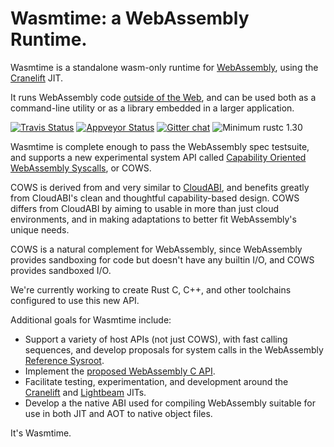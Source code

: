 # Wasmtime: a WebAssembly Runtime.

Wasmtime is a standalone wasm-only runtime for [WebAssembly], using the [Cranelift] JIT.

It runs WebAssembly code [outside of the Web], and can be used both as a command-line
utility or as a library embedded in a larger application.

[WebAssembly]: https://webassembly.org/
[Cranelift]: https://github.com/CraneStation/cranelift
[outside of the Web]: https://webassembly.org/docs/non-web/

[![Travis Status](https://travis-ci.org/CraneStation/wasmtime.svg?branch=master)](https://travis-ci.org/CraneStation/wasmtime)
[![Appveyor Status](https://ci.appveyor.com/api/projects/status/vxvpt2plriy5s0mc?svg=true)](https://ci.appveyor.com/project/CraneStation/cranelift)
[![Gitter chat](https://badges.gitter.im/CraneStation/CraneStation.svg)](https://gitter.im/CraneStation/Lobby)
![Minimum rustc 1.30](https://img.shields.io/badge/rustc-1.30+-green.svg)

Wasmtime is complete enough to pass the WebAssembly spec testsuite, and supports
a new experimental system API called [Capability Oriented WebAssembly Syscalls],
or COWS.

COWS is derived from and very similar to [CloudABI], and benefits greatly from
CloudABI's clean and thoughtful capability-based design. COWS differs from
CloudABI by aiming to usable in more than just cloud environments, and in making
adaptations to better fit WebAssembly's unique needs.

COWS is a natural complement for WebAssembly, since WebAssembly provides
sandboxing for code but doesn't have any builtin I/O, and COWS provides
sandboxed I/O.

We're currently working to create Rust C, C++, and other toolchains configured to
use this new API.

[CloudABI]: https://cloudabi.org/
[Capability Oriented WebAssembly Syscalls]: COWS.md

Additional goals for Wasmtime include:
 - Support a variety of host APIs (not just COWS), with fast calling sequences,
   and develop proposals for system calls in the WebAssembly
   [Reference Sysroot](https://github.com/WebAssembly/reference-sysroot).
 - Implement the [proposed WebAssembly C API].
 - Facilitate testing, experimentation, and development around the [Cranelift] and
   [Lightbeam] JITs.
 - Develop a the native ABI used for compiling WebAssembly suitable for use in both
   JIT and AOT to native object files.

[proposed WebAssembly C API]: https://github.com/rossberg/wasm-c-api
[Cranelift]: https://github.com/CraneStation/cranelift
[Lightbeam]: https://github.com/CraneStation/lightbeam

It's Wasmtime.
